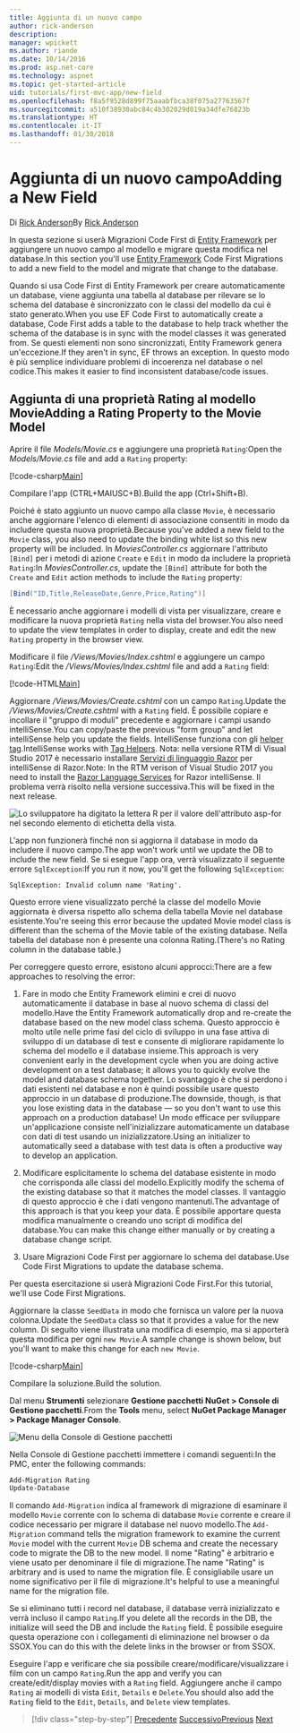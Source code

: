 ```yaml
---
title: Aggiunta di un nuovo campo
author: rick-anderson
description: 
manager: wpickett
ms.author: riande
ms.date: 10/14/2016
ms.prod: asp.net-core
ms.technology: aspnet
ms.topic: get-started-article
uid: tutorials/first-mvc-app/new-field
ms.openlocfilehash: f8a5f9528d899f75aaabfbca38f075a27763567f
ms.sourcegitcommit: a510f38930abc84c4b302029d019a34dfe76823b
ms.translationtype: HT
ms.contentlocale: it-IT
ms.lasthandoff: 01/30/2018
---
```

# <a name="adding-a-new-field"></a><span data-ttu-id="f3b16-102">Aggiunta di un nuovo campo</span><span class="sxs-lookup"><span data-stu-id="f3b16-102">Adding a New Field</span></span>

<span data-ttu-id="f3b16-103">Di [Rick Anderson](https://twitter.com/RickAndMSFT)</span><span class="sxs-lookup"><span data-stu-id="f3b16-103">By [Rick Anderson](https://twitter.com/RickAndMSFT)</span></span>

<span data-ttu-id="f3b16-104">In questa sezione si userà Migrazioni Code First di [Entity Framework](https://docs.microsoft.com/ef/core/get-started/aspnetcore/new-db) per aggiungere un nuovo campo al modello e migrare questa modifica nel database.</span><span class="sxs-lookup"><span data-stu-id="f3b16-104">In this section you'll use [Entity Framework](https://docs.microsoft.com/ef/core/get-started/aspnetcore/new-db) Code First Migrations to add a new field to the model and migrate that change to the database.</span></span>

<span data-ttu-id="f3b16-105">Quando si usa Code First di Entity Framework per creare automaticamente un database, viene aggiunta una tabella al database per rilevare se lo schema del database è sincronizzato con le classi del modello da cui è stato generato.</span><span class="sxs-lookup"><span data-stu-id="f3b16-105">When you use EF Code First to automatically create a database, Code First adds a table to the database to help track whether the schema of the database is in sync with the model classes it was generated from.</span></span> <span data-ttu-id="f3b16-106">Se questi elementi non sono sincronizzati, Entity Framework genera un'eccezione.</span><span class="sxs-lookup"><span data-stu-id="f3b16-106">If they aren't in sync, EF throws an exception.</span></span> <span data-ttu-id="f3b16-107">In questo modo è più semplice individuare problemi di incoerenza nel database o nel codice.</span><span class="sxs-lookup"><span data-stu-id="f3b16-107">This makes it easier to find inconsistent database/code issues.</span></span>

## <a name="adding-a-rating-property-to-the-movie-model"></a><span data-ttu-id="f3b16-108">Aggiunta di una proprietà Rating al modello Movie</span><span class="sxs-lookup"><span data-stu-id="f3b16-108">Adding a Rating Property to the Movie Model</span></span>

<span data-ttu-id="f3b16-109">Aprire il file *Models/Movie.cs* e aggiungere una proprietà `Rating`:</span><span class="sxs-lookup"><span data-stu-id="f3b16-109">Open the *Models/Movie.cs* file and add a `Rating` property:</span></span>

[!code-csharp[Main](start-mvc/sample/MvcMovie/Models/MovieDateRating.cs?highlight=11&range=7-18)]

<span data-ttu-id="f3b16-110">Compilare l'app (CTRL+MAIUSC+B).</span><span class="sxs-lookup"><span data-stu-id="f3b16-110">Build the app (Ctrl+Shift+B).</span></span>

<span data-ttu-id="f3b16-111">Poiché è stato aggiunto un nuovo campo alla classe `Movie`, è necessario anche aggiornare l'elenco di elementi di associazione consentiti in modo da includere questa nuova proprietà.</span><span class="sxs-lookup"><span data-stu-id="f3b16-111">Because you've added a new field to the `Movie` class, you also need to update the binding white list so this new property will be included.</span></span> <span data-ttu-id="f3b16-112">In *MoviesController.cs* aggiornare l'attributo `[Bind]` per i metodi di azione `Create` e `Edit` in modo da includere la proprietà `Rating`:</span><span class="sxs-lookup"><span data-stu-id="f3b16-112">In *MoviesController.cs*, update the `[Bind]` attribute for both the `Create` and `Edit` action methods to include the `Rating` property:</span></span>

```csharp
[Bind("ID,Title,ReleaseDate,Genre,Price,Rating")]
   ```

<span data-ttu-id="f3b16-113">È necessario anche aggiornare i modelli di vista per visualizzare, creare e modificare la nuova proprietà `Rating` nella vista del browser.</span><span class="sxs-lookup"><span data-stu-id="f3b16-113">You also need to update the view templates in order to display, create and edit the new `Rating` property in the browser view.</span></span>

<span data-ttu-id="f3b16-114">Modificare il file */Views/Movies/Index.cshtml* e aggiungere un campo `Rating`:</span><span class="sxs-lookup"><span data-stu-id="f3b16-114">Edit the */Views/Movies/Index.cshtml* file and add a `Rating` field:</span></span>

[!code-HTML[Main](start-mvc/sample/MvcMovie/Views/Movies/IndexGenreRating.cshtml?highlight=17,39&range=24-64)]

<span data-ttu-id="f3b16-115">Aggiornare */Views/Movies/Create.cshtml* con un campo `Rating`.</span><span class="sxs-lookup"><span data-stu-id="f3b16-115">Update the */Views/Movies/Create.cshtml* with a `Rating` field.</span></span> <span data-ttu-id="f3b16-116">È possibile copiare e incollare il "gruppo di moduli" precedente e aggiornare i campi usando intelliSense.</span><span class="sxs-lookup"><span data-stu-id="f3b16-116">You can copy/paste the previous "form group" and let intelliSense help you update the fields.</span></span> <span data-ttu-id="f3b16-117">IntelliSense funziona con gli [helper tag](xref:mvc/views/tag-helpers/intro).</span><span class="sxs-lookup"><span data-stu-id="f3b16-117">IntelliSense works with [Tag Helpers](xref:mvc/views/tag-helpers/intro).</span></span> <span data-ttu-id="f3b16-118">Nota: nella versione RTM di Visual Studio 2017 è necessario installare [Servizi di linguaggio Razor](https://marketplace.visualstudio.com/items?itemName=ms-madsk.RazorLanguageServices) per intelliSense di Razor.</span><span class="sxs-lookup"><span data-stu-id="f3b16-118">Note: In the RTM verison of Visual Studio 2017 you need to install the [Razor Language Services](https://marketplace.visualstudio.com/items?itemName=ms-madsk.RazorLanguageServices) for Razor intelliSense.</span></span> <span data-ttu-id="f3b16-119">Il problema verrà risolto nella versione successiva.</span><span class="sxs-lookup"><span data-stu-id="f3b16-119">This will be fixed in the next release.</span></span>

![Lo sviluppatore ha digitato la lettera R per il valore dell'attributo asp-for nel secondo elemento di etichetta della vista.](new-field/_static/cr.png)

<span data-ttu-id="f3b16-123">L'app non funzionerà finché non si aggiorna il database in modo da includere il nuovo campo.</span><span class="sxs-lookup"><span data-stu-id="f3b16-123">The app won't work until we update the DB to include the new field.</span></span> <span data-ttu-id="f3b16-124">Se si esegue l'app ora, verrà visualizzato il seguente errore `SqlException`:</span><span class="sxs-lookup"><span data-stu-id="f3b16-124">If you run it now, you'll get the following `SqlException`:</span></span>

`SqlException: Invalid column name 'Rating'.`

<span data-ttu-id="f3b16-125">Questo errore viene visualizzato perché la classe del modello Movie aggiornata è diversa rispetto allo schema della tabella Movie nel database esistente.</span><span class="sxs-lookup"><span data-stu-id="f3b16-125">You're seeing this error because the updated Movie model class is different than the schema of the Movie table of the existing database.</span></span> <span data-ttu-id="f3b16-126">Nella tabella del database non è presente una colonna Rating.</span><span class="sxs-lookup"><span data-stu-id="f3b16-126">(There's no Rating column in the database table.)</span></span>

<span data-ttu-id="f3b16-127">Per correggere questo errore, esistono alcuni approcci:</span><span class="sxs-lookup"><span data-stu-id="f3b16-127">There are a few approaches to resolving the error:</span></span>

1. <span data-ttu-id="f3b16-128">Fare in modo che Entity Framework elimini e crei di nuovo automaticamente il database in base al nuovo schema di classi del modello.</span><span class="sxs-lookup"><span data-stu-id="f3b16-128">Have the Entity Framework automatically drop and re-create the database based on the new model class schema.</span></span> <span data-ttu-id="f3b16-129">Questo approccio è molto utile nelle prime fasi del ciclo di sviluppo in una fase attiva di sviluppo di un database di test e consente di migliorare rapidamente lo schema del modello e il database insieme.</span><span class="sxs-lookup"><span data-stu-id="f3b16-129">This approach is very convenient early in the development cycle when you are doing active development on a test database; it allows you to quickly evolve the model and database schema together.</span></span> <span data-ttu-id="f3b16-130">Lo svantaggio è che si perdono i dati esistenti nel database e non è quindi possibile usare questo approccio in un database di produzione.</span><span class="sxs-lookup"><span data-stu-id="f3b16-130">The downside, though, is that you lose existing data in the database — so you don't want to use this approach on a production database!</span></span> <span data-ttu-id="f3b16-131">Un modo efficace per sviluppare un'applicazione consiste nell'inizializzare automaticamente un database con dati di test usando un inizializzatore.</span><span class="sxs-lookup"><span data-stu-id="f3b16-131">Using an initializer to automatically seed a database with test data is often a productive way to develop an application.</span></span>

2. <span data-ttu-id="f3b16-132">Modificare esplicitamente lo schema del database esistente in modo che corrisponda alle classi del modello.</span><span class="sxs-lookup"><span data-stu-id="f3b16-132">Explicitly modify the schema of the existing database so that it matches the model classes.</span></span> <span data-ttu-id="f3b16-133">Il vantaggio di questo approccio è che i dati vengono mantenuti.</span><span class="sxs-lookup"><span data-stu-id="f3b16-133">The advantage of this approach is that you keep your data.</span></span> <span data-ttu-id="f3b16-134">È possibile apportare questa modifica manualmente o creando uno script di modifica del database.</span><span class="sxs-lookup"><span data-stu-id="f3b16-134">You can make this change either manually or by creating a database change script.</span></span>

3. <span data-ttu-id="f3b16-135">Usare Migrazioni Code First per aggiornare lo schema del database.</span><span class="sxs-lookup"><span data-stu-id="f3b16-135">Use Code First Migrations to update the database schema.</span></span>

<span data-ttu-id="f3b16-136">Per questa esercitazione si userà Migrazioni Code First.</span><span class="sxs-lookup"><span data-stu-id="f3b16-136">For this tutorial, we'll use Code First Migrations.</span></span>

<span data-ttu-id="f3b16-137">Aggiornare la classe `SeedData` in modo che fornisca un valore per la nuova colonna.</span><span class="sxs-lookup"><span data-stu-id="f3b16-137">Update the `SeedData` class so that it provides a value for the new column.</span></span> <span data-ttu-id="f3b16-138">Di seguito viene illustrata una modifica di esempio, ma si apporterà questa modifica per ogni `new Movie`.</span><span class="sxs-lookup"><span data-stu-id="f3b16-138">A sample change is shown below, but you'll want to make this change for each `new Movie`.</span></span>

[!code-csharp[Main](start-mvc/sample/MvcMovie/Models/SeedDataRating.cs?name=snippet1&highlight=6)]

<span data-ttu-id="f3b16-139">Compilare la soluzione.</span><span class="sxs-lookup"><span data-stu-id="f3b16-139">Build the solution.</span></span>

<span data-ttu-id="f3b16-140">Dal menu **Strumenti** selezionare **Gestione pacchetti NuGet > Console di Gestione pacchetti**.</span><span class="sxs-lookup"><span data-stu-id="f3b16-140">From the **Tools** menu, select **NuGet Package Manager > Package Manager Console**.</span></span>

  ![Menu della Console di Gestione pacchetti](adding-model/_static/pmc.png)

<span data-ttu-id="f3b16-142">Nella Console di Gestione pacchetti immettere i comandi seguenti:</span><span class="sxs-lookup"><span data-stu-id="f3b16-142">In the PMC, enter the following commands:</span></span>

```powershell
Add-Migration Rating
Update-Database
```

<span data-ttu-id="f3b16-143">Il comando `Add-Migration` indica al framework di migrazione di esaminare il modello `Movie` corrente con lo schema di database `Movie` corrente e creare il codice necessario per migrare il database nel nuovo modello.</span><span class="sxs-lookup"><span data-stu-id="f3b16-143">The `Add-Migration` command tells the migration framework to examine the current `Movie` model with the current `Movie` DB schema and create the necessary code to migrate the DB to the new model.</span></span> <span data-ttu-id="f3b16-144">Il nome "Rating" è arbitrario e viene usato per denominare il file di migrazione.</span><span class="sxs-lookup"><span data-stu-id="f3b16-144">The name "Rating" is arbitrary and is used to name the migration file.</span></span> <span data-ttu-id="f3b16-145">È consigliabile usare un nome significativo per il file di migrazione.</span><span class="sxs-lookup"><span data-stu-id="f3b16-145">It's helpful to use a meaningful name for the migration file.</span></span>

<span data-ttu-id="f3b16-146">Se si eliminano tutti i record nel database, il database verrà inizializzato e verrà incluso il campo `Rating`.</span><span class="sxs-lookup"><span data-stu-id="f3b16-146">If you delete all the records in the DB, the initialize will seed the DB and include the `Rating` field.</span></span> <span data-ttu-id="f3b16-147">È possibile eseguire questa operazione con i collegamenti di eliminazione nel browser o da SSOX.</span><span class="sxs-lookup"><span data-stu-id="f3b16-147">You can do this with the delete links in the browser or from SSOX.</span></span>

<span data-ttu-id="f3b16-148">Eseguire l'app e verificare che sia possibile creare/modificare/visualizzare i film con un campo `Rating`.</span><span class="sxs-lookup"><span data-stu-id="f3b16-148">Run the app and verify you can create/edit/display movies with a `Rating` field.</span></span> <span data-ttu-id="f3b16-149">Aggiungere anche il campo `Rating` ai modelli di vista `Edit`, `Details` e `Delete`.</span><span class="sxs-lookup"><span data-stu-id="f3b16-149">You should also add the `Rating` field to the `Edit`, `Details`, and `Delete` view templates.</span></span>

>[!div class="step-by-step"]
<span data-ttu-id="f3b16-150">[Precedente](search.md)
[Successivo](validation.md)</span><span class="sxs-lookup"><span data-stu-id="f3b16-150">[Previous](search.md)
[Next](validation.md)</span></span>  
